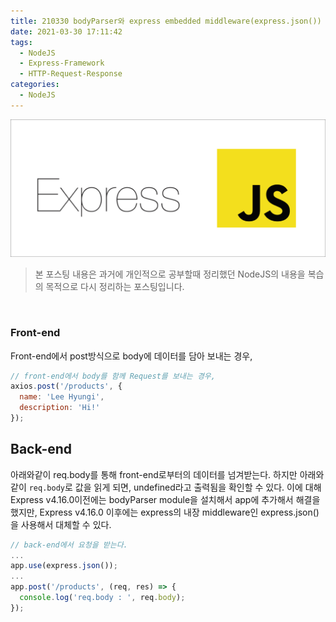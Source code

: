 ```yaml
---
title: 210330 bodyParser와 express embedded middleware(express.json())
date: 2021-03-30 17:11:42
tags:
  - NodeJS
  - Express-Framework
  - HTTP-Request-Response
categories:
  - NodeJS
---
```


![](/images/post_images/express_img.png)

> 본 포스팅 내용은 과거에 개인적으로 공부할때 정리했던 NodeJS의 내용을 복습의 목적으로 다시 정리하는 포스팅입니다.

<br/>

### **Front-end**

Front-end에서 post방식으로 body에 데이터를 담아 보내는 경우,

```javascript
// front-end에서 body를 함께 Request를 보내는 경우,
axios.post('/products', {
  name: 'Lee Hyungi',
  description: 'Hi!'
});
```

<!-- more -->

## **Back-end**

아래와같이 req.body를 통해 front-end로부터의 데이터를 넘겨받는다. 하지만 아래와같이 `req.body`로 값을 읽게 되면, undefined라고 출력됨을 확인할 수 있다.
이에 대해 Express v4.16.0이전에는 bodyParser module을 설치해서 app에 추가해서 해결을 했지만, Express v4.16.0 이후에는 express의 내장 middleware인 express.json()을 사용해서 대체할 수 있다.

```javascript
// back-end에서 요청을 받는다.
...
app.use(express.json());
...
app.post('/products', (req, res) => {
  console.log('req.body : ', req.body);
});
```
